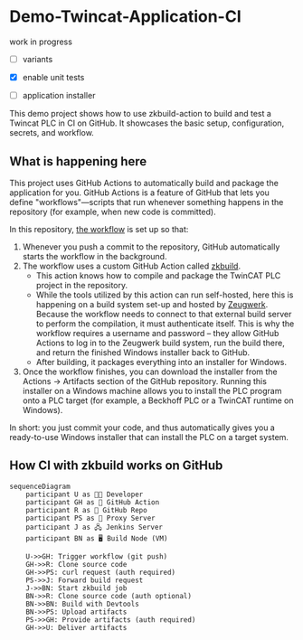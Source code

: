 # Demo-Twincat-Application-CI

work in progress

- [ ] variants
- [x] enable unit tests
- [ ] application installer


This demo project shows how to use zkbuild-action to build and test a Twincat PLC in CI on GitHub. It showcases the basic setup, configuration, secrets, and workflow.

## What is happening here

This project uses GitHub Actions to automatically build and package the application for you.
GitHub Actions is a feature of GitHub that lets you define "workflows"—scripts that run whenever something happens in the repository (for example, when new code is committed).

In this repository, [the workflow](https://github.com/Zeugwerk/Demo-Twincat-Application-CI/blob/main/.github/workflows/build.yml) is set up so that:

1. Whenever you push a commit to the repository, GitHub automatically starts the workflow in the background.
2. The workflow uses a custom GitHub Action called [zkbuild](https://github.com/Zeugwerk/zkbuild-action).
   - This action knows how to compile and package the TwinCAT PLC project in the repository.
   - While the tools utilized by this action can run self-hosted, here this is happening on a build system set-up and hosted by [Zeugwerk](https://www.zeugwerk.at). Because the workflow needs to connect to that external build server to perform the compilation, it must authenticate itself. This is why the workflow requires a username and password – they allow GitHub Actions to log in to the Zeugwerk build system, run the build there, and return the finished Windows installer back to GitHub.
   - After building, it packages everything into an installer for Windows.
3. Once the workflow finishes, you can download the installer from the Actions → Artifacts section of the GitHub repository.
Running this installer on a Windows machine allows you to install the PLC program onto a PLC target (for example, a Beckhoff PLC or a TwinCAT runtime on Windows).

In short: you just commit your code, and thus automatically gives you a ready-to-use Windows installer that can install the PLC on a target system.

## How CI with zkbuild works on GitHub

```mermaid
sequenceDiagram
    participant U as 🧑‍💻 Developer
    participant GH as 🐙 GitHub Action
    participant R as 📂 GitHub Repo
    participant PS as 📡 Proxy Server
    participant J as 🖧 Jenkins Server
    participant BN as 🖥️ Build Node (VM)

    U->>GH: Trigger workflow (git push)
    GH->>R: Clone source code
    GH->>PS: curl request (auth required)
    PS->>J: Forward build request
    J->>BN: Start zkbuild job
    BN->>R: Clone source code (auth optional)
    BN->>BN: Build with Devtools
    BN->>PS: Upload artifacts
    PS->>GH: Provide artifacts (auth required)
    GH->>U: Deliver artifacts
```




